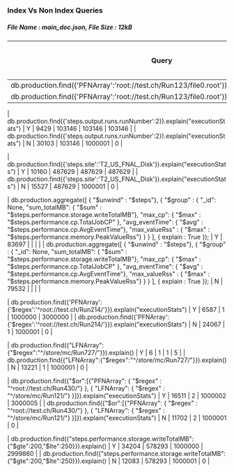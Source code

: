 ### Index Vs Non Index Queries

##### File Name : main_doc.json, File Size : 12kB

| Query  | Indexed (Y/N) | Execution Time (Millis)  | Number of Results returned | Total Docs Examined | Total Keys Examined
| -----  |:-------------:| ------------------------:| -------------------------: | ------------------: | ------------------: |
| db.production.find({'PFNArray':'root://test.ch/Run123/file0.root'}).explain("executionStats")  | Y | 0 | 1 | 1 | 1 |
| db.production.find({'PFNArray':'root://test.ch/Run123/file0.root'}).explain("executionStats")  | N | 15663 | 1  | 1000001  | 0 |

| db.production.find({'steps.output.runs.runNumber':2}).explain("executionStats")  | Y | 9429 | 103146 | 103146 | 103146 |
| db.production.find({'steps.output.runs.runNumber':2}).explain("executionStats")  | N | 30103 | 103146  | 1000001  | 0 |

| db.production.find({'steps.site':'T2_US_FNAL_Disk'}).explain("executionStats")  | Y | 10160 | 487629 | 487629 | 487629 |
| db.production.find({'steps.site':'T2_US_FNAL_Disk'}).explain("executionStats")  | N | 15527 | 487629 | 1000001 | 0 |

| db.production.aggregate([
                    { "$unwind" : "$steps"},
                    { "$group" : { "_id": None, 
                                   "sum_totalMB": { "$sum" : "$steps.performance.storage.writeTotalMB"},
                                   "max_cp": { "$max" : "$steps.performance.cp.TotalJobCP" },
                                   "avg_eventTime": { "$avg" : "$steps.performance.cp.AvgEventTime"},
                                   "max_valueRss" : { "$max" : "$steps.performance.memory.PeakValueRss"} 
                                 } 
                    }
                ],
                {
                    explain : True
                });  | Y | 83697 |  |  |  |
| db.production.aggregate([
                    { "$unwind" : "$steps"},
                    { "$group" : { "_id": None, 
                                   "sum_totalMB": { "$sum" : "$steps.performance.storage.writeTotalMB"},
                                   "max_cp": { "$max" : "$steps.performance.cp.TotalJobCP" },
                                   "avg_eventTime": { "$avg" : "$steps.performance.cp.AvgEventTime"},
                                   "max_valueRss" : { "$max" : "$steps.performance.memory.PeakValueRss"} 
                                 } 
                    }
                ],
                {
                    explain : True
                });  | N | 79532 |  |  |  |


| db.production.find({'PFNArray':{'$regex':'^root://test.ch/Run214/'}}).explain("executionStats")  | Y | 6587 | 1 | 1000000 | 3000000 |
| db.production.find({'PFNArray':{'$regex':'^root://test.ch/Run214/'}}).explain("executionStats")  | N | 24067 | 1  | 1000001  | 0 |

| db.production.find({"LFNArray":{"$regex":"^/store/mc/Run727/"}}).explain() | Y | 6 | 1 | 1 | 5 |
| db.production.find({"LFNArray":{"$regex":"^/store/mc/Run727/"}}).explain() | N | 13221  | 1  | 1000001  | 0 |

| db.production.find({"$or":[{"PFNArray": { "$regex" : "^root://test.ch/Run430/"} }, { "LFNArray": { "$regex" : "^/store/mc/Run121/"} }]}).explain("executionStats")  | Y | 16511 | 2 | 1000002 | 3000005 |
| db.production.find({"$or":[{"PFNArray": { "$regex" : "^root://test.ch/Run430/"} }, { "LFNArray": { "$regex" : "^/store/mc/Run121/"} }]}).explain("executionStats")  | N | 11702 | 2 | 1000001  | 0 |

| db.production.find({"steps.performance.storage.writeTotalMB": {"$gte":200,"$lte":250}}).explain() | Y | 34204 | 578293 | 1000000 | 2999860 |
| db.production.find({"steps.performance.storage.writeTotalMB": {"$gte":200,"$lte":250}}).explain() | N | 12083 | 578293  | 1000001  | 0  |
